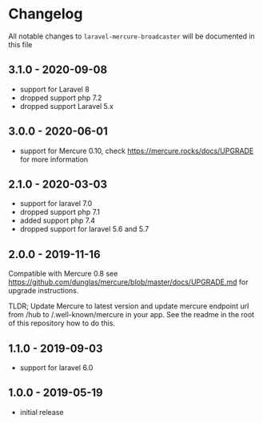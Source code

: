 # Changelog

All notable changes to `laravel-mercure-broadcaster` will be documented in this file

## 3.1.0 - 2020-09-08

- support for Laravel 8
- dropped support php 7.2
- dropped support Laravel 5.x

## 3.0.0 - 2020-06-01

- support for Mercure 0.10, check https://mercure.rocks/docs/UPGRADE for more information

## 2.1.0 - 2020-03-03

- support for laravel 7.0
- dropped support php 7.1
- added support php 7.4
- dropped support for laravel 5.6 and 5.7

## 2.0.0 - 2019-11-16

Compatible with Mercure 0.8 see https://github.com/dunglas/mercure/blob/master/docs/UPGRADE.md for upgrade instructions.

TLDR; Update Mercure to latest version and update mercure endpoint url from /hub to /.well-known/mercure in your app. 
See the readme in the root of this repository how to do this.

## 1.1.0 - 2019-09-03

- support for laravel 6.0

## 1.0.0 - 2019-05-19

- initial release
